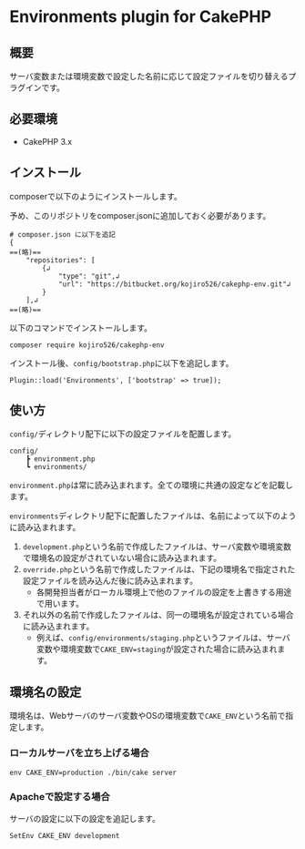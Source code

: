 # Environments plugin for CakePHP

## 概要

サーバ変数または環境変数で設定した名前に応じて設定ファイルを切り替えるプラグインです。

## 必要環境

- CakePHP 3.x

## インストール

composerで以下のようにインストールします。

予め、このリポジトリをcomposer.jsonに追加しておく必要があります。
```
# composer.json に以下を追記
{
==(略)==
    "repositories": [
        {↲
            "type": "git",↲
            "url": "https://bitbucket.org/kojiro526/cakephp-env.git"↲
        }
    ],↲
==(略)==
```

以下のコマンドでインストールします。

```
composer require kojiro526/cakephp-env
```

インストール後、`config/bootstrap.php`に以下を追記します。

```
Plugin::load('Environments', ['bootstrap' => true]);
```

## 使い方

`config/`ディレクトリ配下に以下の設定ファイルを配置します。

```
config/
    ┣ environment.php
    ┗ environments/
```

`environment.php`は常に読み込まれます。全ての環境に共通の設定などを記載します。

`environments`ディレクトリ配下に配置したファイルは、名前によって以下のように読み込まれます。
1. `development.php`という名前で作成したファイルは、サーバ変数や環境変数で環境名の設定がされていない場合に読み込まれます。 
2. `override.php`という名前で作成したファイルは、下記の環境名で指定された設定ファイルを読み込んだ後に読み込まれます。
    - 各開発担当者がローカル環境上で他のファイルの設定を上書きする用途で用います。
3. それ以外の名前で作成したファイルは、同一の環境名が設定されている場合に読み込まれます。
    - 例えば、`config/environments/staging.php`というファイルは、サーバ変数や環境変数で`CAKE_ENV=staging`が設定された場合に読み込まれます。

## 環境名の設定

環境名は、Webサーバのサーバ変数やOSの環境変数で`CAKE_ENV`という名前で指定します。

### ローカルサーバを立ち上げる場合

```
env CAKE_ENV=production ./bin/cake server
```

### Apacheで設定する場合

サーバの設定に以下の設定を追記します。

```
SetEnv CAKE_ENV development
```
